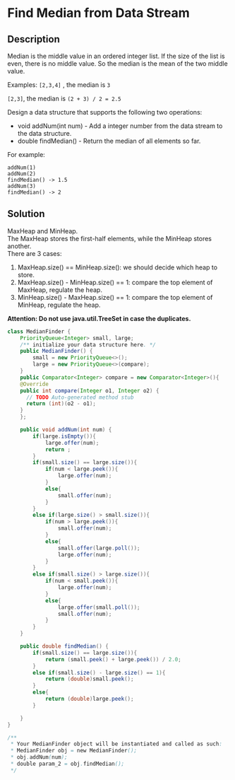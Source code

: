 # Find Median from Data Stream

## Description
Median is the middle value in an ordered integer list. If the size of the list is even, there is no middle value. So the median is the mean of the two middle value.

Examples:
``[2,3,4]`` , the median is `3`

``[2,3]``, the median is `(2 + 3) / 2 = 2.5`

Design a data structure that supports the following two operations:

+ void addNum(int num) - Add a integer number from the data stream to the data structure.
+ double findMedian() - Return the median of all elements so far.

For example:
```
addNum(1)
addNum(2)
findMedian() -> 1.5
addNum(3)
findMedian() -> 2
```
## Solution
MaxHeap and MinHeap.  
The MaxHeap stores the first-half elements, while the MinHeap stores another.  
There are 3 cases:  
1) MaxHeap.size() == MinHeap.size(): we should decide which heap to store.  
2) MaxHeap.size() - MinHeap.size() == 1: compare the top element of MaxHeap, regulate the heap.  
3) MinHeap.size() - MaxHeap.size() == 1: compare the top element of MinHeap, regulate the heap.  

**Attention: Do not use java.util.TreeSet in case the duplicates.**  

```java
class MedianFinder {
    PriorityQueue<Integer> small, large;
    /** initialize your data structure here. */
    public MedianFinder() {
        small = new PriorityQueue<>();
        large = new PriorityQueue<>(compare);
    }
    public Comparator<Integer> compare = new Comparator<Integer>(){
    @Override
    public int compare(Integer o1, Integer o2) {
      // TODO Auto-generated method stub
      return (int)(o2 - o1);
    }
    };

    public void addNum(int num) {
        if(large.isEmpty()){
            large.offer(num);
            return ;
        }
        if(small.size() == large.size()){
            if(num < large.peek()){
                large.offer(num);
            }
            else{
                small.offer(num);
            }
        }
        else if(large.size() > small.size()){
            if(num > large.peek()){
                small.offer(num);
            }
            else{
                small.offer(large.poll());
                large.offer(num);
            }
        }
        else if(small.size() > large.size()){
            if(num < small.peek()){
                large.offer(num);
            }
            else{
                large.offer(small.poll());
                small.offer(num);
            }
        }
    }

    public double findMedian() {
        if(small.size() == large.size()){
            return (small.peek() + large.peek()) / 2.0;
        }
        else if(small.size() - large.size() == 1){
            return (double)small.peek();
        }
        else{
            return (double)large.peek();
        }

    }
}

/**
 * Your MedianFinder object will be instantiated and called as such:
 * MedianFinder obj = new MedianFinder();
 * obj.addNum(num);
 * double param_2 = obj.findMedian();
 */
```
